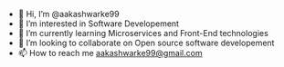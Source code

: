 - 👋 Hi, I’m @aakashwarke99
- 👀 I’m interested in Software Developement
- 🌱 I’m currently learning Microservices and Front-End technologies
- 💞️ I’m looking to collaborate on Open source software developement
- 📫 How to reach me aakashwarke99@gmail.com

<!---
aakashwarke99/aakashwarke99 is a ✨ special ✨ repository because its `README.md` (this file) appears on your GitHub profile.
You can click the Preview link to take a look at your changes.
--->

